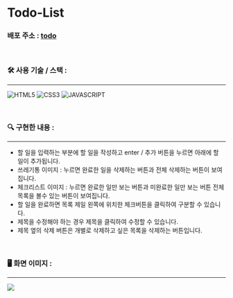 # Todo-List

### 배포 주소 : [todo](https://to-li-do-st.netlify.app/)

<br />

### 🛠 사용 기술 / 스택 :
---
 ![HTML5](https://camo.githubusercontent.com/47d8237d822743a0389cd64dbeffce5220d3237fb6fc15f480df19cbd4d3cb77/68747470733a2f2f696d672e736869656c64732e696f2f62616467652f48544d4c352d4533344632363f7374796c653d666f722d7468652d6261646765266c6f676f3d48544d4c35266c6f676f436f6c6f723d7768697465) ![CSS3](https://camo.githubusercontent.com/cb4472f9af9977db27f95300d3802acf99b3bd55e5596fe944be773754ddb6b2/68747470733a2f2f696d672e736869656c64732e696f2f62616467652f435353332d3135373242363f7374796c653d666f722d7468652d6261646765266c6f676f3d43535333266c6f676f436f6c6f723d7768697465) ![JAVASCRIPT](https://camo.githubusercontent.com/4d1500c724fa48565881170551b0c13bd6fbd6686879934bea3a4836564a7e09/68747470733a2f2f696d672e736869656c64732e696f2f62616467652f4a6176617363726970742d4537444631453f7374796c653d666f722d7468652d6261646765266c6f676f3d4a617661536372697074266c6f676f436f6c6f723d626c61636b)

 <br />

  ### 🔍 구현한 내용 :
  ---
  - 할 일을 입력하는 부분에 할 일을 작성하고 enter / 추가 버튼을 누르면 아래에 할 일이 추가됩니다.
  - 쓰레기통 이미지 : 누르면 완료한 일을 삭제하는 버튼과 전체 삭제하는 버튼이 보여집니다.
  - 체크리스트 이미지 : 누르면 완료한 일만 보는 버튼과 미완료한 일만 보는 버튼 전체 목록을 볼수 있는 버튼이 보여집니다.
  - 할 일을 완료하면 목록 제일 왼쪽에 위치한 체크버튼을 클릭하여 구분할 수 있습니다.
  - 제목을 수정해야 하는 경우 제목을 클릭하여 수정할 수 있습니다.
  - 제목 옆의 삭제 버튼은 개별로 삭제하고 싶은 목록을 삭제하는 버튼입니다.

<br />

### 🖥 화면 이미지 :
---
<img src='https://user-images.githubusercontent.com/107393773/205558093-86252c6a-05fd-4f35-929a-5816204ef2f9.png'>
